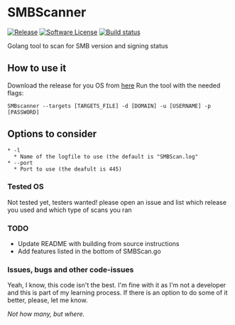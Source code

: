 # SMBScanner
[![Release](https://img.shields.io/github/release/xFreed0m/SMBScanner.svg)](https://github.com/xFreed0m/SMBScanner/releases/latest)
[![Software License](https://img.shields.io/github/license/xFreed0m/SMBScanner)](/LICENSE.md)
[![Build status](https://img.shields.io/github/workflow/status/xFreed0m/SMBscanner/auto-release)](https://github.com/xfreed0m/smbscanner/actions?workflow=auto-release)

Golang tool to scan for SMB version and signing status

## How to use it
Download the release for you OS from [here](https://github.com/xFreed0m/SMBScanner/releases)
Run the tool with the needed flags:
```
SMBscanner --targets [TARGETS_FILE] -d [DOMAIN] -u [USERNAME] -p [PASSWORD]
```

## Options to consider
```
* -l
  * Name of the logfile to use (the default is "SMBScan.log"
* --port
  * Port to use (the deafult is 445)
```


### Tested OS
Not tested yet, testers wanted!
please open an issue and list which release you used and which type of scans you ran

### TODO
* Update README with building from source instructions
* Add features listed in the bottom of SMBScan.go

### Issues, bugs and other code-issues
Yeah, I know, this code isn't the best. I'm fine with it as I'm not a developer and this is part of my learning process.
If there is an option to do some of it better, please, let me know.

_Not how many, but where._

